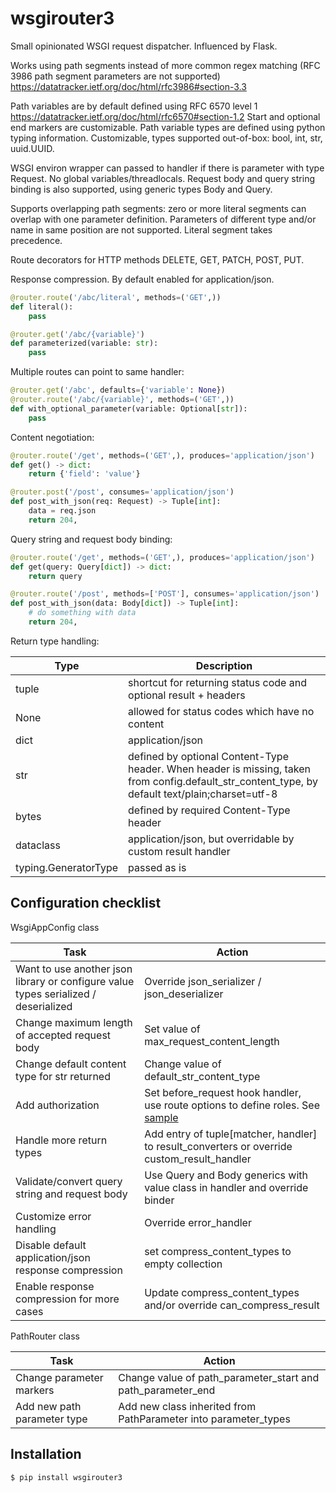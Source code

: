 # wsgirouter3

Small opinionated WSGI request dispatcher. Influenced by Flask.

Works using path segments instead of more common regex matching (RFC 3986 path segment parameters are not supported) https://datatracker.ietf.org/doc/html/rfc3986#section-3.3

Path variables are by default defined using RFC 6570 level 1 https://datatracker.ietf.org/doc/html/rfc6570#section-1.2 Start and optional end markers are customizable.
Path variable types are defined using python typing information. Customizable, types supported out-of-box: bool, int, str, uuid.UUID.

WSGI environ wrapper can passed to handler if there is parameter with type Request. No global variables/threadlocals.
Request body and query string binding is also supported, using generic types Body and Query.

Supports overlapping path segments: zero or more literal segments can overlap with one parameter definition. Parameters of different type and/or name in same position are not supported. Literal segment takes precedence.

Route decorators for HTTP methods DELETE, GET, PATCH, POST, PUT.

Response compression. By default enabled for application/json.


```python
@router.route('/abc/literal', methods=('GET',))
def literal():
    pass

@router.get('/abc/{variable}')
def parameterized(variable: str):
    pass
```

Multiple routes can point to same handler:

```python
@router.get('/abc', defaults={'variable': None})
@router.route('/abc/{variable}', methods=('GET',))
def with_optional_parameter(variable: Optional[str]):
    pass
```

Content negotiation:

```python
@router.route('/get', methods=('GET',), produces='application/json')
def get() -> dict:
    return {'field': 'value'}

@router.post('/post', consumes='application/json')
def post_with_json(req: Request) -> Tuple[int]:
    data = req.json
    return 204,
```

Query string and request body binding:

```python
@router.route('/get', methods=('GET',), produces='application/json')
def get(query: Query[dict]) -> dict:
    return query

@router.route('/post', methods=['POST'], consumes='application/json')
def post_with_json(data: Body[dict]) -> Tuple[int]:
    # do something with data
    return 204,
```

Return type handling:

| Type | Description |
| ---- | ----------- |
| tuple | shortcut for returning status code and optional result + headers |
| None | allowed for status codes which have no content |
| dict | application/json |
| str | defined by optional Content-Type header. When header is missing, taken from config.default_str_content_type, by default text/plain;charset=utf-8 |
| bytes | defined by required Content-Type header |
| dataclass | application/json, but overridable by custom result handler |
| typing.GeneratorType | passed as is |

## Configuration checklist

WsgiAppConfig class

| Task | Action |
| ----------- | ----------- |
| Want to use another json library or configure value types serialized / deserialized | Override json_serializer / json_deserializer |
| Change maximum length of accepted request body | Set value of max_request_content_length |
| Change default content type for str returned | Change value of default_str_content_type |
| Add authorization | Set before_request hook handler, use route options to define roles. See [sample](https://github.com/andruskutt/wsgirouter3/tree/main/examples/authorization/application.py) |
| Handle more return types | Add entry of tuple[matcher, handler] to result_converters or override custom_result_handler |
| Validate/convert query string and request body | Use Query and Body generics with value class in handler and override binder |
| Customize error handling | Override error_handler |
| Disable default application/json response compression | set compress_content_types to empty collection |
| Enable response compression for more cases | Update compress_content_types and/or override can_compress_result |

PathRouter class

| Task | Action |
| ----------- | ----------- |
| Change parameter markers | Change value of path_parameter_start and path_parameter_end |
| Add new path parameter type | Add new class inherited from PathParameter into parameter_types |

## Installation

```shell
$ pip install wsgirouter3
```

